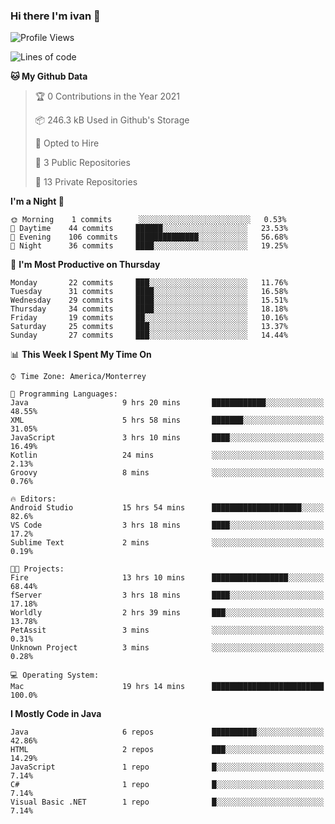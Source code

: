 ### Hi there I'm ivan 👋
<!--START_SECTION:waka-->
![Profile Views](http://img.shields.io/badge/Profile%20Views-171-blue)

![Lines of code](https://img.shields.io/badge/From%20Hello%20World%20I%27ve%20Written-2.2%20million%20lines%20of%20code-blue)

**🐱 My Github Data** 

> 🏆 0 Contributions in the Year 2021
 > 
> 📦 246.3 kB Used in Github's Storage 
 > 
> 💼 Opted to Hire
 > 
> 📜 3 Public Repositories 
 > 
> 🔑 13 Private Repositories  
 > 
**I'm a Night 🦉** 

```text
🌞 Morning    1 commits      ░░░░░░░░░░░░░░░░░░░░░░░░░   0.53% 
🌆 Daytime    44 commits     ██████░░░░░░░░░░░░░░░░░░░   23.53% 
🌃 Evening    106 commits    ██████████████░░░░░░░░░░░   56.68% 
🌙 Night      36 commits     ████░░░░░░░░░░░░░░░░░░░░░   19.25%

```
📅 **I'm Most Productive on Thursday** 

```text
Monday       22 commits     ███░░░░░░░░░░░░░░░░░░░░░░   11.76% 
Tuesday      31 commits     ████░░░░░░░░░░░░░░░░░░░░░   16.58% 
Wednesday    29 commits     ████░░░░░░░░░░░░░░░░░░░░░   15.51% 
Thursday     34 commits     ████░░░░░░░░░░░░░░░░░░░░░   18.18% 
Friday       19 commits     ██░░░░░░░░░░░░░░░░░░░░░░░   10.16% 
Saturday     25 commits     ███░░░░░░░░░░░░░░░░░░░░░░   13.37% 
Sunday       27 commits     ███░░░░░░░░░░░░░░░░░░░░░░   14.44%

```


📊 **This Week I Spent My Time On** 

```text
⌚︎ Time Zone: America/Monterrey

💬 Programming Languages: 
Java                     9 hrs 20 mins       ████████████░░░░░░░░░░░░░   48.55% 
XML                      5 hrs 58 mins       ███████░░░░░░░░░░░░░░░░░░   31.05% 
JavaScript               3 hrs 10 mins       ████░░░░░░░░░░░░░░░░░░░░░   16.49% 
Kotlin                   24 mins             ░░░░░░░░░░░░░░░░░░░░░░░░░   2.13% 
Groovy                   8 mins              ░░░░░░░░░░░░░░░░░░░░░░░░░   0.76%

🔥 Editors: 
Android Studio           15 hrs 54 mins      ████████████████████░░░░░   82.6% 
VS Code                  3 hrs 18 mins       ████░░░░░░░░░░░░░░░░░░░░░   17.2% 
Sublime Text             2 mins              ░░░░░░░░░░░░░░░░░░░░░░░░░   0.19%

🐱‍💻 Projects: 
Fire                     13 hrs 10 mins      █████████████████░░░░░░░░   68.44% 
fServer                  3 hrs 18 mins       ████░░░░░░░░░░░░░░░░░░░░░   17.18% 
Worldly                  2 hrs 39 mins       ███░░░░░░░░░░░░░░░░░░░░░░   13.78% 
PetAssit                 3 mins              ░░░░░░░░░░░░░░░░░░░░░░░░░   0.31% 
Unknown Project          3 mins              ░░░░░░░░░░░░░░░░░░░░░░░░░   0.28%

💻 Operating System: 
Mac                      19 hrs 14 mins      █████████████████████████   100.0%

```

**I Mostly Code in Java** 

```text
Java                     6 repos             ██████████░░░░░░░░░░░░░░░   42.86% 
HTML                     2 repos             ███░░░░░░░░░░░░░░░░░░░░░░   14.29% 
JavaScript               1 repo              █░░░░░░░░░░░░░░░░░░░░░░░░   7.14% 
C#                       1 repo              █░░░░░░░░░░░░░░░░░░░░░░░░   7.14% 
Visual Basic .NET        1 repo              █░░░░░░░░░░░░░░░░░░░░░░░░   7.14%

```



<!--END_SECTION:waka-->

<!--
<p align="center">
  <img src ="https://github-readme-stats.vercel.app/api?username=ivanjtm&show_icons=true&count_private=true&theme=default&hide_border=true&include_all_commits=true?count_private=true">
  <img src ="https://github-readme-stats.vercel.app/api/top-langs/?username=ivanjtm&layout=compact&hide_border=true&langs_count=50">
  <img src="https://github-readme-stats.vercel.app/api/wakatime?username=ivanjtm&hide_border=true"> 
</p>
-->
